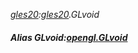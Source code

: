 _[gles20](../../modules/gles20/gles20-module.md):[gles20](../../modules/gles20/gles20-module.md).GLvoid_
##### Alias GLvoid:[opengl.GLvoid](../../modules/opengl/opengl-glvoid.md)

